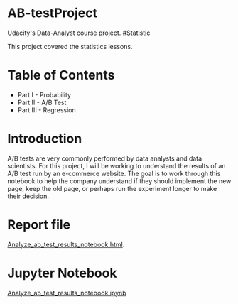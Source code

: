 # AB-testProject
Udacity's Data-Analyst course project. #Statistic

This project covered the statistics lessons. 
# Table of Contents

+ Part I - Probability
+ Part II - A/B Test
+ Part III - Regression

# Introduction

A/B tests are very commonly performed by data analysts and data scientists.
For this project, I will be working to understand the results of an A/B test run by an e-commerce website. 
The goal is to work through this notebook to help the company understand if they should implement the new page, keep the old page, or perhaps run the experiment longer to make their decision.

# Report file  
[Analyze_ab_test_results_notebook.html](https://github.com/Data-Semi/AB-testProject/blob/master/Analyze_ab_test_results_notebook.html).  

# Jupyter Notebook  
[Analyze_ab_test_results_notebook.ipynb](https://github.com/Data-Semi/AB-testProject/blob/master/Analyze_ab_test_results_notebook.ipynb)

